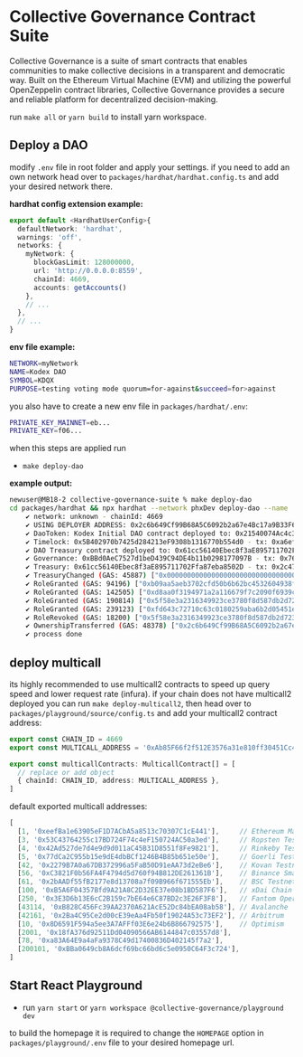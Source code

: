 # Collective Governance Contract Suite

Collective Governance is a suite of smart contracts that enables communities to make collective decisions in a transparent and democratic way. Built on the Ethereum Virtual Machine (EVM) and utilizing the powerful OpenZeppelin contract libraries, Collective Governance provides a secure and reliable platform for decentralized decision-making.

run `make all` or `yarn build` to install yarn workspace.

## Deploy a DAO

modify `.env` file in root folder and apply your settings. if you need to add an own network head over to `packages/hardhat/hardhat.config.ts` and add your desired network there.

__hardhat config extension example:__

```ts
export default <HardhatUserConfig>{
  defaultNetwork: 'hardhat',
  warnings: 'off',
  networks: {
    myNetwork: {
      blockGasLimit: 128000000,
      url: 'http://0.0.0.0:8559',
      chainId: 4669,
      accounts: getAccounts()
    },
    // ...
  },
  // ...
}
```

__env file example:__

```bash
NETWORK=myNetwork
NAME=Kodex DAO
SYMBOL=KDQX
PURPOSE=testing voting mode quorum=for-against&succeed=for>against
```

you also have to create a new env file in `packages/hardhat/.env`:

```bash
PRIVATE_KEY_MAINNET=eb...
PRIVATE_KEY=f06...
```

when this steps are applied run

- `make deploy-dao`

__example output:__

```bash
newuser@MB18-2 collective-governance-suite % make deploy-dao
cd packages/hardhat && npx hardhat --network phxDev deploy-dao --name 'Kodex Initial DAO' --symbol 'KDI' --purpose 'testing voting mode quorum=for-against&succeed=for>against'
    ✔ network: unknown - chainId: 4669
    ✔ USING DEPLOYER ADDRESS: 0x2c6b649Cf99B68A5C6092b2a67e4Bc17a9B33F61
    ✔ DaoToken: Kodex Initial DAO contract deployed to: 0x21540074Ac4c37da80BAC3E6674E10a2242fc2B4 - owner: 0x2c6b649Cf99B68A5C6092b2a67e4Bc17a9B33F61 - chainId: 4669 - tx: 0xc1be67595e55ed7dee825c9fa756b7d2da90ccec49e4ccf39665a6f0568d237c
    ✔ Timelock: 0x5B402970b7425d284213eF9308b1316770b554d0 - tx: 0xa6ef49218624101f4df02cb1d05a442d04c0d8dae601a0f46f134a9bc544c8c9
    ✔ DAO Treasury contract deployed to: 0x61cc56140Ebec8f3aE895711702Ffa87eba8502D - chainId: 4669 - tx: 0x2c47a0b59abbbf5c39ee6b73fcdc91e434688ea7f2edd4427e6127c611ae5faa
    ✔ Governance: 0xBBd0AeC7527d1beD439C94DE4b11b0298177097B - tx: 0x76cbbf5f6e26db7b0877bd98af2bfe29101f54fec4bef8085324333067245be3
    ✔ Treasury: 0x61cc56140Ebec8f3aE895711702Ffa87eba8502D - tx: 0x2c47a0b59abbbf5c39ee6b73fcdc91e434688ea7f2edd4427e6127c611ae5faa
    ✔ TreasuryChanged (GAS: 45887) ["0x0000000000000000000000000000000000000000","0x61cc56140Ebec8f3aE895711702Ffa87eba8502D"]
    ✔ RoleGranted (GAS: 94196) ["0xb09aa5aeb3702cfd50b6b62bc4532604938f21248a27a1d5ca736082b6819cc1","0xBBd0AeC7527d1beD439C94DE4b11b0298177097B","0x2c6b649Cf99B68A5C6092b2a67e4Bc17a9B33F61"]
    ✔ RoleGranted (GAS: 142505) ["0xd8aa0f3194971a2a116679f7c2090f6939c8d4e01a2a8d7e41d55e5351469e63","0x2c6b649Cf99B68A5C6092b2a67e4Bc17a9B33F61","0x2c6b649Cf99B68A5C6092b2a67e4Bc17a9B33F61"]
    ✔ RoleGranted (GAS: 190814) ["0x5f58e3a2316349923ce3780f8d587db2d72378aed66a8261c916544fa6846ca5","0xBBd0AeC7527d1beD439C94DE4b11b0298177097B","0x2c6b649Cf99B68A5C6092b2a67e4Bc17a9B33F61"]
    ✔ RoleGranted (GAS: 239123) ["0xfd643c72710c63c0180259aba6b2d05451e3591a24e58b62239378085726f783","0x2c6b649Cf99B68A5C6092b2a67e4Bc17a9B33F61","0x2c6b649Cf99B68A5C6092b2a67e4Bc17a9B33F61"]
    ✔ RoleRevoked (GAS: 18200) ["0x5f58e3a2316349923ce3780f8d587db2d72378aed66a8261c916544fa6846ca5","0x2c6b649Cf99B68A5C6092b2a67e4Bc17a9B33F61","0x2c6b649Cf99B68A5C6092b2a67e4Bc17a9B33F61"]
    ✔ OwnershipTransferred (GAS: 48378) ["0x2c6b649Cf99B68A5C6092b2a67e4Bc17a9B33F61","0x5B402970b7425d284213eF9308b1316770b554d0"]
    ✔ process done
```

## deploy multicall

its highly recommended to use multicall2 contracts to speed up query speed and lower request rate (infura). if your chain does not have multicall2 deployed you can run `make deploy-multicall2`, then head over to `packages/playground/source/config.ts` and add your multicall2 contract address:

```ts
export const CHAIN_ID = 4669
export const MULTICALL_ADDRESS = '0xAb85F66f2f512E3576a31e810ff30451Cc4e2e7b'

export const multicallContracts: MulticallContract[] = [
  // replace or add object
  { chainId: CHAIN_ID, address: MULTICALL_ADDRESS },
]
```

default exported multicall addresses:

```ts
[
  [1, '0xeefBa1e63905eF1D7ACbA5a8513c70307C1cE441'],     // Ethereum Mainnet
  [3, '0x53C43764255c17BD724F74c4eF150724AC50a3ed'],     // Ropsten Testnet
  [4, '0x42Ad527de7d4e9d9d011aC45B31D8551f8Fe9821'],     // Rinkeby Testnet
  [5, '0x77dCa2C955b15e9dE4dbBCf1246B4B85b651e50e'],     // Goerli Testnet
  [42, '0x2279B7A0a67DB372996a5FaB50D91eAA73d2eBe6'],    // Kovan Testnet
  [56, '0xC3821F0b56FA4F4794d5d760f94B812DE261361B'],    // Binance Smart Chain (BSC)
  [61, '0x2bAADf55fB2177e8d13708a7f09B966f671555Eb'],    // BSC Testnet
  [100, '0xB5A6F04357Bfd9A21A8C2D32EE37e08b1BD587F6'],   // xDai Chain
  [250, '0x3E3D6b13E6cC2B159c7bE64e6C87BD2c3E26F3F8'],   // Fantom Opera
  [43114, '0xB828C456Fc39AA2370A621AcE52Dc84bEA08ab58'], // Avalanche
  [42161, '0x2Ba4C95Ce2d00cE39eAa4Fb50f19024A53c73EF2'], // Arbitrum
  [10, '0x8D6591F594a5ee3A7AFFf03E6e24b6B866792575'],    // Optimism
  [2001, '0x18fA376d92511Dd04090566AB6144847c03557d8'],
  [78, '0xa83A64E9a4aFa9378C49d17400836D402145f7a2'],
  [200101, '0xBBa0649cb8A6dcf69bc66bd6c5e0950C64F3c724'],
]
```

## Start React Playground

- run `yarn start` or `yarn workspace @collective-governance/playground dev`

to build the homepage it is required to change the `HOMEPAGE` option in `packages/playground/.env` file to your desired homepage url.
